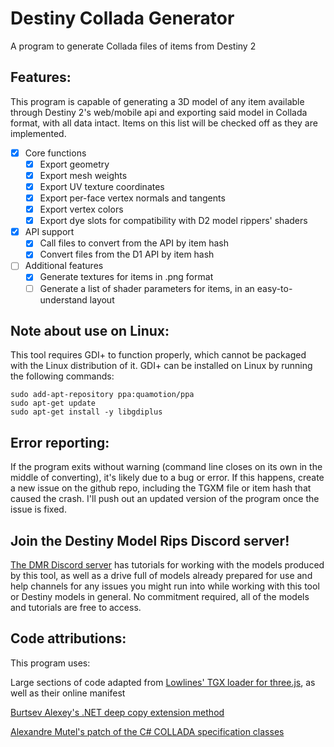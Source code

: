 # Destiny Collada Generator
 A program to generate Collada files of items from Destiny 2

## Features:
 This program is capable of generating a 3D model of any item available through Destiny 2's web/mobile api and exporting said model in Collada format, with all data intact. Items on this list will be checked off as they are implemented.
- [X] Core functions
	- [X] Export geometry
	- [X] Export mesh weights
	- [X] Export UV texture coordinates
	- [X] Export per-face vertex normals and tangents
	- [X] Export vertex colors
	- [X] Export dye slots for compatibility with D2 model rippers' shaders

- [X] API support
	- [X] Call files to convert from the API by item hash
	- [X] Convert files from the D1 API by item hash

- [ ] Additional features
	- [X] Generate textures for items in .png format
	- [ ] Generate a list of shader parameters for items, in an easy-to-understand layout
	
 ## Note about use on Linux:
 This tool requires GDI+ to function properly, which cannot be packaged with the Linux distribution of it. GDI+ can be installed on Linux by running the following commands:
```
sudo add-apt-repository ppa:quamotion/ppa
sudo apt-get update
sudo apt-get install -y libgdiplus
```

 ## Error reporting: 
 If the program exits without warning (command line closes on its own in the middle of converting), it's likely due to a bug or error. If this happens, create a new issue on the github repo, including the TGXM file or item hash that caused the crash. I'll push out an updated version of the program once the issue is fixed.
 
 ## Join the Destiny Model Rips Discord server!
 [The DMR Discord server](https://discord.gg/TsRah4t) has tutorials for working with the models produced by this tool, as well as a drive full of models already prepared for use and help channels for any issues you might run into while working with this tool or Destiny models in general. No commitment required, all of the models and tutorials are free to access.

 ## Code attributions:
 This program uses:

 Large sections of code adapted from [Lowlines' TGX loader for three.js](https://github.com/lowlines/destiny-tgx-loader), as well as their online manifest

 [Burtsev Alexey's .NET deep copy extension method](https://github.com/Burtsev-Alexey/net-object-deep-copy)

 [Alexandre Mutel's patch of the C# COLLADA specification classes](https://xoofx.com/blog/2010/08/24/import-and-export-3d-collada-files-with/)
